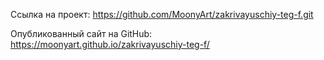 Ссылка на проект: https://github.com/MoonyArt/zakrivayuschiy-teg-f.git

Опубликованный сайт на GitHub: https://moonyart.github.io/zakrivayuschiy-teg-f/